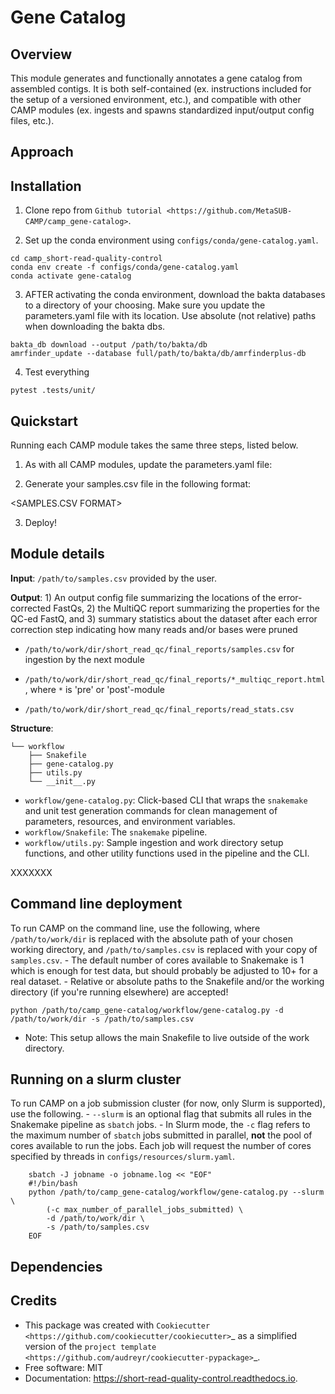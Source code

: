 # Gene Catalog

Overview
--------

This module generates and functionally annotates a gene catalog from assembled contigs. It is both self-contained (ex. instructions included for the setup of a versioned environment, etc.), and compatible with other CAMP modules (ex. ingests and spawns standardized input/output config files, etc.). 

Approach
--------
<INSERT PIPELINE IMAGE>

Installation
------------

1. Clone repo from `Github tutorial <https://github.com/MetaSUB-CAMP/camp_gene-catalog>`.

2. Set up the conda environment using ``configs/conda/gene-catalog.yaml``. 
```
cd camp_short-read-quality-control
conda env create -f configs/conda/gene-catalog.yaml
conda activate gene-catalog
```
3. AFTER activating the conda environment, download the bakta databases to a directory of your choosing. Make sure you update the parameters.yaml file with its location. Use absolute (not relative) paths when downloading the bakta dbs.

```
bakta_db download --output /path/to/bakta/db
amrfinder_update --database full/path/to/bakta/db/amrfinderplus-db
```
4. Test everything
```
pytest .tests/unit/
```    

Quickstart
----------

Running each CAMP module takes the same three steps, listed below.

1. As with all CAMP modules, update the parameters.yaml file:

<TABLE OF PARAMETERS AND DESCRIPTIONS>

2. Generate your samples.csv file in the following format:

<SAMPLES.CSV FORMAT>

3. Deploy!

<SNAKEMAKE COMMAND>

Module details
-------------------------------

**Input**: ``/path/to/samples.csv`` provided by the user.

**Output**: 1) An output config file summarizing the locations of the error-corrected FastQs, 2) the MultiQC report summarizing the properties for the QC-ed FastQ, and 3) summary statistics about the dataset after each error correction step indicating how many reads and/or bases were pruned

- ``/path/to/work/dir/short_read_qc/final_reports/samples.csv`` for ingestion by the next module

- ``/path/to/work/dir/short_read_qc/final_reports/*_multiqc_report.html``, where ``*`` is 'pre' or 'post'-module

- ``/path/to/work/dir/short_read_qc/final_reports/read_stats.csv``


**Structure**:
```
└── workflow
    ├── Snakefile
    ├── gene-catalog.py
    ├── utils.py
    └── __init__.py
```
- ``workflow/gene-catalog.py``: Click-based CLI that wraps the ``snakemake`` and unit test generation commands for clean management of parameters, resources, and environment variables.
- ``workflow/Snakefile``: The ``snakemake`` pipeline. 
- ``workflow/utils.py``: Sample ingestion and work directory setup functions, and other utility functions used in the pipeline and the CLI.

XXXXXXX

Command line deployment
-----------------------
To run CAMP on the command line, use the following, where ``/path/to/work/dir`` is replaced with the absolute path of your chosen working directory, and ``/path/to/samples.csv`` is replaced with your copy of ``samples.csv``. 
    - The default number of cores available to Snakemake is 1 which is enough for test data, but should probably be adjusted to 10+ for a real dataset.
    - Relative or absolute paths to the Snakefile and/or the working directory (if you're running elsewhere) are accepted!
```
python /path/to/camp_gene-catalog/workflow/gene-catalog.py -d /path/to/work/dir -s /path/to/samples.csv
```

* Note: This setup allows the main Snakefile to live outside of the work directory.

Running on a slurm cluster
--------------------------
To run CAMP on a job submission cluster (for now, only Slurm is supported), use the following.
    - ``--slurm`` is an optional flag that submits all rules in the Snakemake pipeline as ``sbatch`` jobs. 
    - In Slurm mode, the ``-c`` flag refers to the maximum number of ``sbatch`` jobs submitted in parallel, **not** the pool of cores available to run the jobs. Each job will request the number of cores specified by threads in ``configs/resources/slurm.yaml``.
```
    sbatch -J jobname -o jobname.log << "EOF"
    #!/bin/bash
    python /path/to/camp_gene-catalog/workflow/gene-catalog.py --slurm \
        (-c max_number_of_parallel_jobs_submitted) \
        -d /path/to/work/dir \
        -s /path/to/samples.csv
    EOF
```

Dependencies
------------
<LIST ALL DEPENDENCIES>

Credits
-------

* This package was created with `Cookiecutter <https://github.com/cookiecutter/cookiecutter>`_ as a simplified version of the `project template <https://github.com/audreyr/cookiecutter-pypackage>`_.
* Free software: MIT
* Documentation: https://short-read-quality-control.readthedocs.io. 


